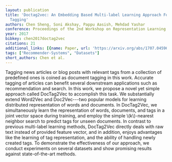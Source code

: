 ```yaml
---
layout: publication
title: 'Doctag2vec: An Embedding Based Multi-label Learning Approach For Document
  Tagging'
authors: Chen Sheng, Soni Akshay, Pappu Aasish, Mehdad Yashar
conference: Proceedings of the 2nd Workshop on Representation Learning for NLP
year: 2017
bibkey: chen2017doctag2vec
citations: 21
additional_links: [{name: Paper, url: 'https://arxiv.org/abs/1707.04596'}]
tags: ["Recommender-Systems", "Datasets"]
short_authors: Chen et al.
---
```

Tagging news articles or blog posts with relevant tags from a collection of
predefined ones is coined as document tagging in this work. Accurate tagging of
articles can benefit several downstream applications such as recommendation and
search. In this work, we propose a novel yet simple approach called DocTag2Vec
to accomplish this task. We substantially extend Word2Vec and Doc2Vec---two
popular models for learning distributed representation of words and documents.
In DocTag2Vec, we simultaneously learn the representation of words, documents,
and tags in a joint vector space during training, and employ the simple
\\(k\\)-nearest neighbor search to predict tags for unseen documents. In contrast
to previous multi-label learning methods, DocTag2Vec directly deals with raw
text instead of provided feature vector, and in addition, enjoys advantages
like the learning of tag representation, and the ability of handling newly
created tags. To demonstrate the effectiveness of our approach, we conduct
experiments on several datasets and show promising results against
state-of-the-art methods.